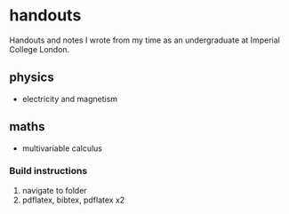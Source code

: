 # handouts
Handouts and notes I wrote from my time as an undergraduate at Imperial College London.

## physics
- electricity and magnetism

## maths
- multivariable calculus

### Build instructions
1. navigate to folder
2. pdflatex, bibtex, pdflatex x2
